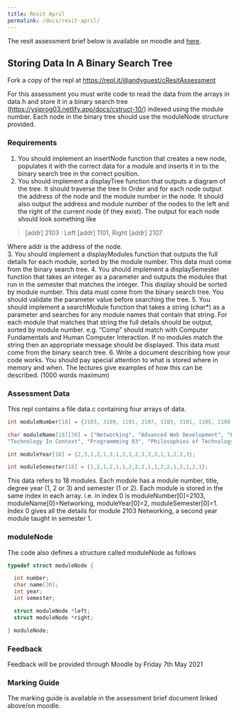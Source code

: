```yaml
---
title: Resit April
permalink: /docs/resit-april/
---
```


The resit assessment brief below is available on moodle and [here](../AssessmentBrief2CB101-2021ResitSem2.docx). 

## Storing Data In A Binary Search Tree

Fork a copy of the repl at https://repl.it/@andyguest/cResitAssessment  

For this assessment you must write code to read the data from the arrays in data.h and store it in a binary search tree (https://ysjprog03.netlify.app/docs/cstruct-10/) indexed using the module number. Each node in the binary tree should use the moduleNode structure provided.  

### Requirements

1.	You should implement an insertNode function that creates a new node, populates it with the correct data for a module and inserts it in to the binary search tree in the correct position.
2.	You should implement a displayTree function that outputs a diagram of the tree. It should traverse the tree In Order and for each node output the address of the node and the module number in the node. It should also output the address and module number of the nodes to the left and the right of the current node (if they exist).
The output for each node should look something like  

>[addr] 2103 : Left [addr] 1101, Right [addr] 2107 

Where addr is the address of the node.  
3.	You should implement a displayModules function that outputs the full details for each module, sorted by the module number. This data must come from the binary search tree.
4.	You should implement a displaySemester function that takes an integer as a parameter and outputs the modules that run in the semester that matches the integer. This display should be sorted by module number. This data must come from the binary search tree. You should validate the parameter value before searching the tree.
5.	You should implement a searchModule function that takes a string (char*) as a parameter and searches for any module names that contain that string. For each module that matches that string the full details should be output, sorted by module number. e.g. “Comp” should match with Computer Fundamentals and Human Computer Interaction. If no modules match the string then an appropriate message should be displayed. This data must come from the binary search tree.
6.	Write a document describing how your code works. You should pay special attention to what is stored where in memory and when. The lectures give examples of how this can be described. (1000 words maximum)

### Assessment Data

This repl contains a file data.c containing four arrays of data. 

```c
int moduleNumber[18] = {2103, 3109, 1101, 2107, 1103, 3101, 1105, 2108, 1106, 2102, 3105, 3107, 3108, 1102, 1107, 2101, 2109, 3104};

char moduleName[18][30] = {"Networking", "Advanced Web Development", "Programming 01", "Mobile Programming", "Computer Fundamentals", "Major Project", "Programming 02", "Professional Project", "Software Engineering", "Databases", "The Internet Of Things", "Artificial Intelligence", "Cybercrime Security", "Mathematics", 
"Technology In Context", "Programmming 03", "Philosophies of Technology", "Human Computer Interaction" };

int moduleYear[18] = {2,3,1,2,1,3,1,2,1,2,3,3,3,1,1,2,2,3};

int moduleSemester[18] = {1,2,1,2,1,1,2,2,2,1,1,2,2,1,2,1,2,1};
```

This data refers to 18 modules. Each module has a module number, title, degree year (1, 2 or 3) and semester (1 or 2). Each module is stored in the same index in each array. i.e. in index 0 is moduleNumber[0]=2103, moduleName[0]=Networking, moduleYear[0]=2, moduleSemester[0]=1. Index 0 gives all the details for module 2103 Networking, a second year module taught in semester 1.  

### moduleNode
  
The code also defines a structure called moduleNode as follows

```c
typedef struct moduleNode {

  int number;
  char name[30];
  int year;
  int semester;

  struct moduleNode *left;
  struct moduleNode *right;

} moduleNode; 
```

### Feedback 

Feedback will be provided through Moodle by Friday 7th May 2021

### Marking Guide

The marking guide is available in the assessment brief document linked above/on moodle.